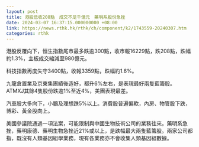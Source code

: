 ```yaml
---
layout: post
title: 港股低收208點　成交不足千億元　藥明系股份急挫
date: 2024-03-07 16:37:15.000000000 +08:00
link: https://news.rthk.hk/rthk/ch/component/k2/1743559-20240307.htm
categories: rthk
---
```


港股反覆向下，恒生指數尾市最多跌逾300點，收市報16229點，跌208點，跌幅約1.3%，主板成交縮減至980億元。

科技指數再度失守3400點，收報3359點，跌幅約1.6%。

九龍倉置業及京東集團績後造好，都升6%左右，是表現最好兩隻藍籌股。ATMXJ其餘4隻股份跌逾1%至近4%，美團表現最差。

汽車股大多向下，小鵬及理想跌5%以上。消費股普遍偏軟，內房、物管股下跌，博彩、黃金股向上。

美國參議院通過一項法案，可能限制與中國生物技術公司的業務往來。藥明系急挫，藥明康德、藥明生物急挫近21%或以上，是跌幅最大兩隻藍籌股。兩家公司都指，既沒有人類基因組學業務，現有各業務亦不會收集人類基因組數據。
